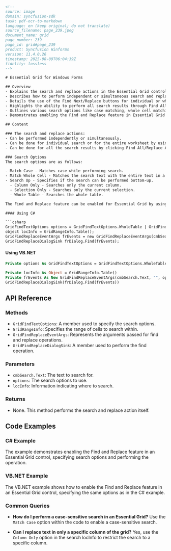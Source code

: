 ```html
<!-- 
source: image
domain: syncfusion-sdk
task: pdf-ocr-to-markdown
language: en (keep original; do not translate)
source_filename: page_239.jpeg
document_name: grid
page_number: 239
page_id: grid#page_239
product: Syncfusion Winforms
version: 11.4.0.26
timestamp: 2025-08-09T06:04:39Z
fidelity: lossless
-->

# Essential Grid for Windows Forms

## Overview
- Explains the search and replace actions in the Essential Grid control.
- Describes how to perform independent or simultaneous search and replace operations.
- Details the use of the Find Next/Replace buttons for individual or whole worksheet searches.
- Highlights the ability to perform all search results through Find All/Replace All buttons.
- Outlines various search options like case matching, whole cell matching, and search direction.
- Demonstrates enabling the Find and Replace feature in Essential Grid using code examples in C# and VB.NET.

## Content

### The search and replace actions:
- Can be performed independently or simultaneously.
- Can be done for individual search or for the entire worksheet by using the Find Next/Replace buttons.
- Can be done for all the search results by clicking Find All/Replace All buttons.

### Search Options
The search options are as follows:

- Match Case - Matches case while performing search.
- Match Whole Cell - Matches the search text with the entire text in a grid cell.
- Search Up - Specifies if the search can be performed bottom-up.
  - Column Only - Searches only the current column.
  - Selection Only - Searches only the current selection.
  - Whole Table - Searches the whole table.

The Find and Replace feature can be enabled for Essential Grid by using the following code:

#### Using C#

```csharp
GridFindTextOptions options = GridFindTextOptions.WholeTable | GridFindTextOptions.SearchUp;
object locInfo = GridRangeInfo.Table();
GridFindReplaceEventArgs frEvents = new GridFindReplaceEventArgs(cmbSearch.Text, "", options, locInfo);
GridFindReplaceDialogSink frDialog.Find(frEvents);
```

#### Using VB.NET

```vb
Private options As GridFindTextOptions = GridFindTextOptions.WholeTable Or GridFindTextOptions.SearchUp

Private locInfo As Object = GridRangeInfo.Table()
Private frEvents As New GridFindReplaceEventArgs(cmbSearch.Text, "", options, locInfo)
GridFindReplaceDialogSink(frDialog.Find(frEvents))
```

## API Reference

### Methods

- `GridFindTextOptions`: A member used to specify the search options.
- `GridRangeInfo`: Specifies the range of cells to search within.
- `GridFindReplaceEventArgs`: Represents the arguments passed for find and replace operations.
- `GridFindReplaceDialogSink`: A member used to perform the find operation.

### Parameters

- `cmbSearch.Text`: The text to search for.
- `options`: The search options to use.
- `locInfo`: Information indicating where to search.

### Returns

- None. This method performs the search and replace action itself.

## Code Examples

### C# Example
The example demonstrates enabling the Find and Replace feature in an Essential Grid control, specifying search options and performing the operation.

### VB.NET Example
The VB.NET example shows how to enable the Find and Replace feature in an Essential Grid control, specifying the same options as in the C# example.

### Common Queries

- **How do I perform a case-sensitive search in an Essential Grid?**
  Use the `Match Case` option within the code to enable a case-sensitive search.

- **Can I replace text in only a specific column of the grid?**
  Yes, use the `Column Only` option in the search locInfo to restrict the search to a specific column.

<!-- tags: Essential Grid, Windows Forms, Search, Replace, GridFindTextOptions, GridRangeInfo, GridFindReplaceEventArgs, GridFindReplaceDialogSink, C#, VB.NET keywords: search and replace, Essential Grid, Windows Forms, case-sensitive search, column-specific search, whole table search -->
```